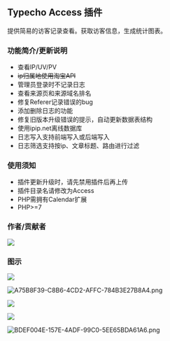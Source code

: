 ## Typecho Access 插件

提供简易的访客记录查看。获取访客信息，生成统计图表。

### 功能简介/更新说明

* 查看IP/UV/PV
* ~~ip归属地使用淘宝API~~
* 管理员登录时不记录日志
* 查看来源页和来源域名排名
* 修复Referer记录错误的bug
* 添加删除日志的功能
* 修复旧版本升级错误的提示，自动更新数据表结构
* 使用ipip.net离线数据库
* 日志写入支持前端写入或后端写入
* 日志筛选支持按ip、文章标题、路由进行过滤

### 使用须知

* 插件更新升级时，请先禁用插件后再上传
* 插件目录名请修改为Access
* PHP需拥有Calendar扩展
* PHP>=7

### 作者/贡献者
<a href="https://github.com/kokororin/typecho-plugin-Access/graphs/contributors">
  <img src="https://contrib.rocks/image?repo=kokororin/typecho-plugin-Access" />
</a>

### 图示
![](https://static-files.kotori.love/blog/2015/12/4187563925.jpg)

![A75B8F39-C8B6-4CD2-AFFC-784B3E27B8A4.png](https://static-files.kotori.love/blog/2015/12/2019049143.png)

![](https://static-files.kotori.love/blog/2016/08/1564663056.png)

![](https://static-files.kotori.love/blog/2016/08/1121750290.png)

![BDEF004E-157E-4ADF-99C0-5EE65BDA61A6.png](https://static-files.kotori.love/blog/2016/11/3973345673.png)
